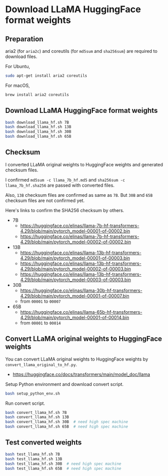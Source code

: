 # Download LLaMA HuggingFace format weights

## Preparation

aria2 (for `aria2c`) and coreutils (for `md5sum` and `sha256sum`) are required to download files.

For Ubuntu,

```bash
sudo apt-get install aria2 coreutils
```

For macOS,

```bash
brew install aria2 coreutils
```

## Download LLaMA HuggingFace format weights

```bash
bash download_llama_hf.sh 7B
bash download_llama_hf.sh 13B
bash download_llama_hf.sh 30B
bash download_llama_hf.sh 65B
```

## Checksum

I converted LLaMA original weights to HuggingFace weights and generated checksum files.

I confirmed `md5sum -c llama_7b_hf.md5` and `sha256sum -c llama_7b_hf.sha256` are passed with converted files.

Also, `13B` checksum files are confirmed as same as `7B`. But `30B` and `65B` checksum files are not confirmed yet.

Here's links to confirm the SHA256 checksum by others.

- 7B
  - https://huggingface.co/elinas/llama-7b-hf-transformers-4.29/blob/main/pytorch_model-00001-of-00002.bin
  - https://huggingface.co/elinas/llama-7b-hf-transformers-4.29/blob/main/pytorch_model-00002-of-00002.bin
- 13B
  - https://huggingface.co/elinas/llama-13b-hf-transformers-4.29/blob/main/pytorch_model-00001-of-00003.bin
  - https://huggingface.co/elinas/llama-13b-hf-transformers-4.29/blob/main/pytorch_model-00002-of-00003.bin
  - https://huggingface.co/elinas/llama-13b-hf-transformers-4.29/blob/main/pytorch_model-00003-of-00003.bin
- 30B
  - https://huggingface.co/elinas/llama-30b-hf-transformers-4.29/blob/main/pytorch_model-00001-of-00007.bin
  - from `00001` to `00007`
- 65B
  - https://huggingface.co/elinas/llama-65b-hf-transformers-4.29/blob/main/pytorch_model-00001-of-00014.bin
  - from `00001` to `00014`

## Convert LLaMA original weights to HuggingFace weights

You can convert LLaMA original weights to HuggingFace weights by `convert_llama_original_to_hf.py`.

- https://huggingface.co/docs/transformers/main/model_doc/llama

Setup Python environment and download convert script.

```bash
bash setup_python_env.sh
```

Run convert script.

```bash
bash convert_llama_hf.sh 7B
bash convert_llama_hf.sh 13B
bash convert_llama_hf.sh 30B  # need high spec machine
bash convert_llama_hf.sh 65B  # need high spec machine
```

## Test converted weights

```bash
bash test_llama_hf.sh 7B
bash test_llama_hf.sh 13B
bash test_llama_hf.sh 30B  # need high spec machine
bash test_llama_hf.sh 65B  # need high spec machine
```
